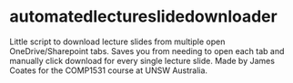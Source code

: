 # automatedlectureslidedownloader
Little script to download lecture slides from multiple open OneDrive/Sharepoint tabs. Saves you from needing to open each tab and manually click download for every single lecture slide. Made by James Coates for the COMP1531 course at UNSW Australia. 
